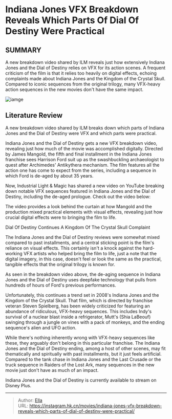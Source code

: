 # Indiana Jones VFX Breakdown Reveals Which Parts Of Dial Of Destiny Were Practical


## SUMMARY 



  A new breakdown video shared by ILM reveals just how extensively Indiana Jones and the Dial of Destiny relies on VFX for its action scenes.   A frequent criticism of the film is that it relies too heavily on digital effects, echoing complaints made about Indiana Jones and the Kingdom of the Crystal Skull.   Compared to iconic sequences from the original trilogy, many VFX-heavy action sequences in the new movies don&#39;t have the same impact.  

![iamge](https://static1.srcdn.com/wordpress/wp-content/uploads/2024/01/harrison-ford-looking-surprised-as-indy-in-indiana-jones-and-the-dial-of-destiny-juxtaposed-with-german-soldiers-clinging-to-a-train-car.jpg)

## Literature Review

A new breakdown video shared by ILM breaks down which parts of Indiana Jones and the Dial of Destiny were VFX and which parts were practical.




Indiana Jones and the Dial of Destiny gets a new VFX breakdown video, revealing just how much of the movie was accomplished digitally. Directed by James Mangold, the fifth and final installment in the Indiana Jones franchise sees Harrison Ford suit up as the swashbuckling archaeologist to quest after Archimedes&#39; Antikythera mechanism. The film features all the action one has come to expect from the series, including a sequence in which Ford is de-aged by about 35 years.




Now, Industrial Light &amp; Magic has shared a new video on YouTube breaking down notable VFX sequences featured in Indiana Jones and the Dial of Destiny, including the de-aged prologue. Check out the video below:


 

The video provides a look behind the curtain at how Mangold and the production mixed practical elements with visual effects, revealing just how crucial digital effects were to bringing the film to life.


 Dial Of Destiny Continues A Kingdom Of The Crystal Skull Complaint 
          

The Indiana Jones and the Dial of Destiny reviews were somewhat mixed compared to past installments, and a central sticking point is the film&#39;s reliance on visual effects. This certainly isn&#39;t a knock against the hard-working VFX artists who helped bring the film to life, just a note that the digital imagery, in this case, doesn&#39;t feel or look the same as the practical, tangible effects that the original trilogy is known for.






As seen in the breakdown video above, the de-aging sequence in Indiana Jones and the Dial of Destiny uses deepfake technology that pulls from hundreds of hours of Ford&#39;s previous performances. 




Unfortunately, this continues a trend set in 2008&#39;s Indiana Jones and the Kingdom of the Crystal Skull. That film, which is directed by franchise veteran Steven Spielberg, has been widely criticized for featuring an abundance of ridiculous, VFX-heavy sequences. This includes Indy&#39;s survival of a nuclear blast inside a refrigerator, Mutt&#39;s (Shia LaBeouf) swinging through a jungle on vines with a pack of monkeys, and the ending sequence&#39;s alien and UFO action.

  

While there&#39;s nothing inherently wrong with VFX-heavy sequences like these, they arguably don&#39;t belong in this particular franchise. The Indiana Jones and the Dial of Destiny ending, among a host of other scenes, may fit thematically and spiritually with past installments, but it just feels artificial. Compared to the tank chase in Indiana Jones and the Last Crusade or the truck sequence in Raiders of the Lost Ark, many sequences in the new movie just don&#39;t have as much of an impact.






Indiana Jones and the Dial of Destiny is currently available to stream on Disney Plus.






---

> Author: [Ella](https://instagram.hk.cn/)  
> URL: https://instagram.hk.cn/movies/indiana-jones-vfx-breakdown-reveals-which-parts-of-dial-of-destiny-were-practical/  

